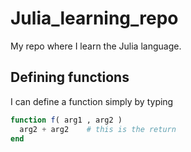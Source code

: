 # Julia_learning_repo
My repo where I learn the Julia language.

## Defining functions
I can define a function simply by typing
```Julia
function f( arg1 , arg2 )
  arg2 + arg2    # this is the return
end
```
